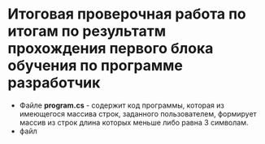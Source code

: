 # Итоговая проверочная работа по итогам по результатм прохождения первого блока обучения по программе разработчик

* Файле **program.cs** - содержит код программы, которая из имеющегося массива строк, заданного пользователем, формирует массив из строк длина которых меньше либо равна 3 символам.
* файл